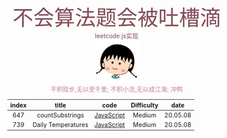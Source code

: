 <div align=center>
	<font size=15 color=#824d56>不会算法题会被吐槽滴</font>
	<font color=#824d56>leetcode js实现</font>
</div>

<div align=center>
	<img src='./images/avator.png' width=100/>
</div>

<div align=center>
	<font color=#c2858a>不积跬步,无以至千里;</font>
	<font color=#c2858a>不积小流,无以成江海;</font>
	<font color=#c2858a>冲鸭</font>
</div>

| index |       title            | code           |  Difficulty   | date |
| :--:  | :-------------------:  | :---:          |  :--:         | :--: |
| 647 | countSubstrings | [JavaScript](leetcode/0647.countSubstrings.js) | Medium |20.05.08|
| 739 | Daily Temperatures | [JavaScript](leetcode/0739.dailyTemperatures.js) | Medium |20.05.08|

